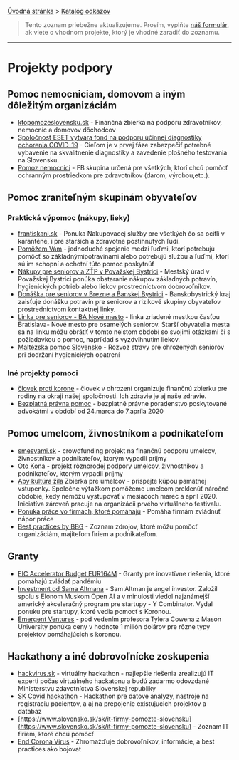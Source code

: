 [Úvodná stránka](../) &gt; [Katalóg odkazov](../katalog.md)

> Tento zoznam priebežne aktualizujeme. Prosím, vyplňte [náš formulár](https://docs.google.com/forms/d/1zLOWw_QhoOmzZxwau9_QVyDKQDTk6L4YxHk8-yKPB_A/edit), ak viete o vhodnom projekte, ktorý je vhodné zaradiť do zoznamu.
***
# Projekty podpory

## Pomoc nemocniciam, domovom a iným dôležitým organizáciám

* [ktopomozeslovensku.sk](https://ktopomozeslovensku.sk/) - Finančná zbierka na podporu zdravotníkov, nemocníc a domovov dôchodcov
* [Spoločnosť ESET vytvára fond na podporu účinnej diagnostiky ochorenia COVID-19](https://www.nadaciaeset.sk/aktuality/fond-koronavirus-2020-mar.html) - Cieľom je v prvej fáze zabezpečiť potrebné vybavenie na skvalitnenie diagnostiky a zavedenie plošného testovania na Slovensku.
* [Pomoz nemocnici](https://www.facebook.com/pomoznemocnici/?hc_location=ufi) - FB skupina určená pre všetkých, ktorí chcú pomôcť ochranným prostriedkom pre zdravotníkov (darom, výrobou,etc.).

## Pomoc zraniteľným skupinám obyvateľov
### Praktická výpomoc (nákupy, lieky)
* [frantiskani.sk](http://www.frantiskani.sk/spravy/465/frantiskanska-nakupovacia-sluzba) - Ponuka Nakupovacej služby pre všetkých čo sa ocitli v karanténe, i pre starších a zdravotne postihnutých ľudí. 
* [Pomôžem Vám](https://www.pomozemvam.sk/) - jednoduché spojenie medzi ľuďmi, ktorí potrebujú pomôcť so základnýmipotravinami alebo potrebujú službu a ľuďmi, ktorí sú im schopní a ochotní túto pomoc poskytnúť
* [Nákupy pre seniorov a ZŤP v Považskej Bystrici](https://www.povazska-bystrica.sk/?id_menu=0&module_action__422965__id_ci=261334#m_422965) - Mestský úrad v Považskej Bystrici ponúka obstaranie nákupov základných potravín, hygienických potrieb alebo liekov prostredníctvom dobrovoľníkov.
* [Donáška pre seniorov v Brezne a Banskej Bystrici](https://www.facebook.com/banskobystrickysamospravnykraj/posts/2943887262364292) - Banskobystrický kraj zaisťuje donášku potravín pre seniorov a rizikové skupiny obyvateľov prostredníctvom kontaktnej linky.
* [Linka pre seniorov - BA Nové mesto](https://www.banm.sk/0904-031-417-0907-977-211-0908-321-737-0800-242-000-seniori-a-osameli-novomestania-mozu-volat-na-linky-pomoci/) - linka zriadené mestkou časťou Bratislava- Nové mesto pre osamelých seniorov. Starší obyvatelia mesta sa na linku môžu obrátiť v tomto neistom období so svojimi otázkami či s požiadavkou o pomoc, napríklad s vyzdvihnutím liekov.
* [Maltézska pomoc Slovensko](http://www.orderofmalta.sk/vyzva-k-solidarite-starostlivost-o-ohrozenych-seniorov/) - Rozvoz stravy pre ohrozených seniorov pri dodržaní hygienických opatrení

### Iné projekty pomoci
* [človek proti korone](https://clovekvohrozeni.sk/clovek-proti-korone/) - človek v ohrození organizuje finančnú zbierku pre rodiny na okraji naśej spoločnosti. Ich zdravie je aj naše zdravie.
* [Bezplatná právna pomoc](https://www.najpravo.sk/clanky/pravna-pomoc-pre-ludi-v-karantene.html) - bezplatné právne poradenstvo poskytované advokátmi v období od 24.marca do 7.apríla 2020 
 

## Pomoc umelcom, živnostníkom a podnikateľom
* [smesvami.sk](https://www.smesvami.sk/) - crowdfunding projekt na finančnú podporu umelcov, živnostníkov a podnikateľov, ktorým vypadli príjmy
* [Oto Kona](https://www.facebook.com/1035623598/posts/10218950217599843/?d=n) - projekt rôznorodej podpory umelcov, živnostníkov a podnikateľov, ktorým vypadli príjmy
* [Aby kultúra žila](https://tootoot.fm/en/article/5e6ad2b349783a0d6c9bd429) Zbierka pre umelcov - prispejte kúpou pamätnej vstupenky. Spoločne výťažkom pomôžeme umelcom preklenúť náročné obdobie, kedy nemôžu vystupovať v mesiacoch marec a apríl 2020. Iniciatíva zároveň pracuje na organizácii prvého virtuálneho festivalu.
* [Ponuka práce vo firmách, ktoré pomáhajú](https://www.startupjobs.cz/nabidky/koronavirus) - Pomáha firmám zvládnuť nápor práce
* [Best practices by BBG](https://docs.google.com/document/d/120FeDaSEEvCTDFlhXyR2Sj1PeaHbuoxBCmeBvD-nyD4/edit?fbclid=IwAR3VmCjqxL72xa2RX9lKRgKQnKqFj3NiUy-IeFqmVAWS4NVkBDWARYygBWE#) - Zoznam zdrojov, ktoré môžu pomôcť organizáciám, majiteľom firiem a podnikateľom.

## Granty

* [EIC Accelerator Budget EUR164M](https://ec.europa.eu/info/news/startups-and-smes-innovative-solutions-welcome-2020-mar-13_en) - Granty pre inovatívne riešenia, ktoré pomáhajú zvládať pandémiu
* [Investment od Sama Altmana](https://blog.samaltman.com/funding-for-covid-19-projects) - Sam Altman je angel investor. Založil spolu s Elonom Muskom Open AI a v minulosti viedol najznámejší americký akceleračný program pre startupy - Y Combinator. Vydal ponuku pre startupy, ktoré vedia pomocť s Koronou.
* [Emergent Ventures](https://www.mercatus.org/emergentventures) - pod vedením profesora Tylera Cowena z Mason University ponúka ceny v hodnote 1 milión dolárov pre rôzne typy projektov pomáhajúcich s koronou.

## Hackathony a iné dobrovoľnícke zoskupenia

* [hackvirus.sk](https://hackvirus.sk) - virtuálny hackathon - najlepšie riešenia zrealizujú IT experti počas virtuálneho hackatonu a budú zadarmo odovzdané Ministerstvu zdavotníctva Slovenskej republiky
* [SK Covid hackathon](http://bit.ly/covid19sk-fb) - Hackathon pre datove analyzy, nastroje na registraciu pacientov, a aj na prepojenie existujucich projektov a databaz
* [https://www.slovensko.sk/sk/it-firmy-pomozte-slovensku](https://www.slovensko.sk/sk/it-firmy-pomozte-slovensku) - Zoznam IT firiem, ktoré chcú pomôcť
* [End Corona Virus](https://endcoronavirus.org) - Zhromažďuje dobrovoľníkov, informácie, a best practices ako bojovat


